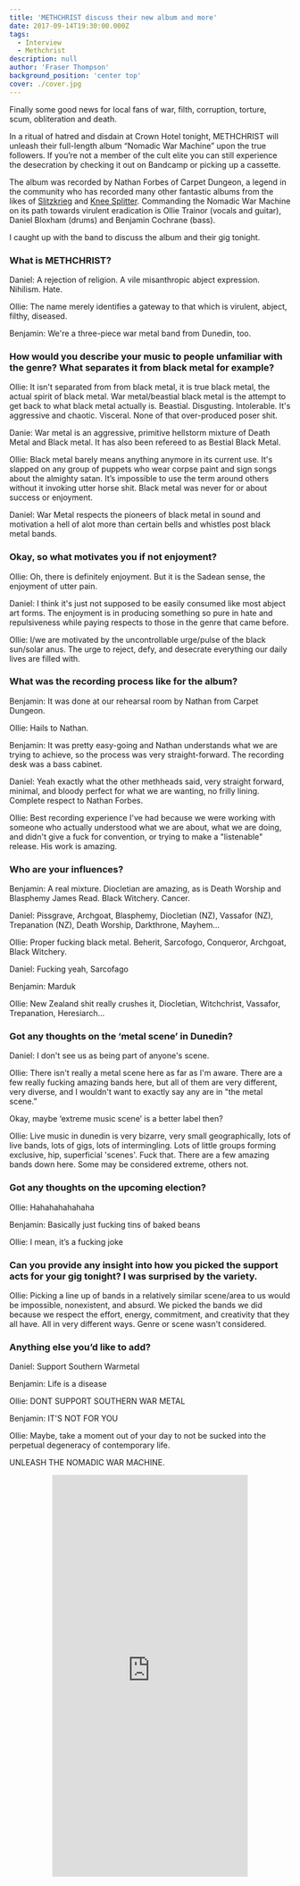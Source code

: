```yaml
---
title: 'METHCHRIST discuss their new album and more'
date: 2017-09-14T19:30:00.000Z
tags:
  - Interview
  - Methchrist
description: null
author: 'Fraser Thompson'
background_position: 'center top'
cover: ./cover.jpg
---
```


Finally some good news for local fans of war, filth, corruption, torture, scum, obliteration and death.

In a ritual of hatred and disdain at Crown Hotel tonight, METHCHRIST will unleash their full-length album “Nomadic War Machine” upon the true followers. If you’re not a member of the cult elite you can still experience the desecration by checking it out on Bandcamp or picking up a cassette.

The album was recorded by Nathan Forbes of Carpet Dungeon, a legend in the community who has recorded many other fantastic albums from the likes of [Slitzkrieg](https://slitzkrieg-nz.bandcamp.com/album/ripfacer-split-tape-2) and [Knee Splitter](https://kneesplitter.bandcamp.com/album/phase-stun). Commanding the Nomadic War Machine on its path towards virulent eradication is Ollie Trainor (vocals and guitar), Daniel Bloxham (drums) and Benjamin Cochrane (bass).

I caught up with the band to discuss the album and their gig tonight.

### What is METHCHRIST?

Daniel: A rejection of religion. A vile misanthropic abject expression. Nihilism. Hate.

Ollie: The name merely identifies a gateway to that which is virulent, abject, filthy, diseased.

Benjamin: We're a three-piece war metal band from Dunedin, too.

### How would you describe your music to people unfamiliar with the genre? What separates it from black metal for example?

Ollie: It isn't separated from from black metal, it is true black metal, the actual spirit of black metal. War metal/beastial black metal is the attempt to get back to what black metal actually is. Beastial. Disgusting. Intolerable. It's aggressive and chaotic. Visceral. None of that over-produced poser shit.

Danie: War metal is an aggressive, primitive hellstorm mixture of Death Metal and Black metal. It has also been refereed to as Bestial Black Metal.

Ollie: Black metal barely means anything anymore in its current use. It's slapped on any group of puppets who wear corpse paint and sign songs about the almighty satan. It’s impossible to use the term around others without it invoking utter horse shit. Black metal was never for or about success or enjoyment.

Daniel: War Metal respects the pioneers of black metal in sound and motivation a hell of alot more than certain bells and whistles post black metal bands.

### Okay, so what motivates you if not enjoyment?

Ollie: Oh, there is definitely enjoyment. But it is the Sadean sense, the enjoyment of utter pain.

Daniel: I think it's just not supposed to be easily consumed like most abject art forms. The enjoyment is in producing something so pure in hate and repulsiveness while paying respects to those in the genre that came before.

Ollie: I/we are motivated by the uncontrollable urge/pulse of the black sun/solar anus. The urge to reject, defy, and desecrate everything our daily lives are filled with.

### What was the recording process like for the album?

Benjamin: It was done at our rehearsal room by Nathan from Carpet Dungeon.

Ollie: Hails to Nathan.

Benjamin: It was pretty easy-going and Nathan understands what we are trying to achieve, so the process was very straight-forward. The recording desk was a bass cabinet.

Daniel: Yeah exactly what the other methheads said, very straight forward, minimal, and bloody perfect for what we are wanting, no frilly lining. Complete respect to Nathan Forbes.

Ollie: Best recording experience I've had because we were working with someone who actually understood what we are about, what we are doing, and didn't give a fuck for convention, or trying to make a "listenable" release. His work is amazing.

### Who are your influences?

Benjamin: A real mixture. Diocletian are amazing, as is Death Worship and Blasphemy
James Read. Black Witchery. Cancer.

Daniel: Pissgrave, Archgoat, Blasphemy, Diocletian (NZ), Vassafor (NZ), Trepanation (NZ), Death Worship, Darkthrone, Mayhem…

Ollie: Proper fucking black metal. Beherit, Sarcofogo, Conqueror, Archgoat, Black Witchery.

Daniel: Fucking yeah, Sarcofago

Benjamin: Marduk

Ollie: New Zealand shit really crushes it, Diocletian, Witchchrist, Vassafor, Trepanation, Heresiarch…

### Got any thoughts on the ‘metal scene’ in Dunedin?

Daniel: I don't see us as being part of anyone's scene.

Ollie: There isn't really a metal scene here as far as I'm aware. There are a few really fucking amazing bands here, but all of them are very different, very diverse, and I wouldn't want to exactly say any are in "the metal scene.”

Okay, maybe ‘extreme music scene’ is a better label then?

Ollie: Live music in dunedin is very bizarre, very small geographically, lots of live bands, lots of gigs, lots of intermingling. Lots of little groups forming exclusive, hip, superficial 'scenes'. Fuck that. There are a few amazing bands down here. Some may be considered extreme, others not.

### Got any thoughts on the upcoming election?

Ollie: Hahahahahahaha

Benjamin: Basically just fucking tins of baked beans

Ollie: I mean, it’s a fucking joke

### Can you provide any insight into how you picked the support acts for your gig tonight? I was surprised by the variety.

Ollie: Picking a line up of bands in a relatively similar scene/area to us would be impossible, nonexistent, and absurd. We picked the bands we did because we respect the effort, energy, commitment, and creativity that they all have. All in very different ways. Genre or scene wasn't considered.

### Anything else you’d like to add?

Daniel: Support Southern Warmetal

Benjamin: Life is a disease

Ollie: DONT SUPPORT SOUTHERN WAR METAL

Benjamin: IT'S NOT FOR YOU

Ollie: Maybe, take a moment out of your day to not be sucked into the perpetual degeneracy of contemporary life.

UNLEASH THE NOMADIC WAR MACHINE.

<center><iframe style="border: 0; width: 350px; height: 720px;" src="https://bandcamp.com/EmbeddedPlayer/album=483929922/size=large/bgcol=ffffff/linkcol=0687f5/transparent=true/" seamless><a href="http://methchrist.bandcamp.com/album/nomadic-war-machine">Nomadic War Machine by METHCHRIST</a></iframe></center>
